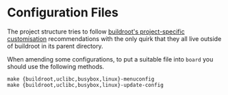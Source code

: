 # Configuration Files

The project structure tries to follow [buildroot's project-specific customisation](http://buildroot.uclibc.org/downloads/manual/manual.html#_project_specific_customization) recommendations with the only quirk that they all live outside of buildroot in its parent directory.

When amending some configurations, to put a suitable file into `board` you should use the following methods.

    make {buildroot,uclibc,busybox,linux}-menuconfig
    make {buildroot,uclibc,busybox,linux}-update-config 

